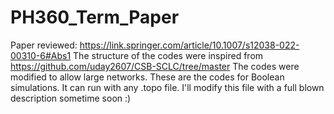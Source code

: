 # PH360_Term_Paper
Paper reviewed: https://link.springer.com/article/10.1007/s12038-022-00310-6#Abs1
The structure of the codes were inspired from https://github.com/uday2607/CSB-SCLC/tree/master
The codes were modified to allow large networks. 
These are the codes for Boolean simulations. It can run with any .topo file.
I'll modify this file with a full blown description sometime soon :)
